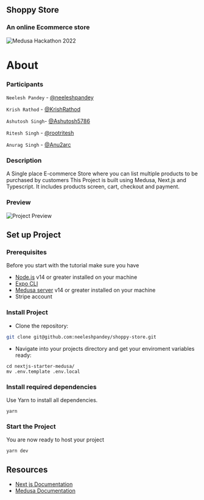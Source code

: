## Shoppy Store
### An online Ecommerce store
![Medusa Hackathon 2022](https://user-images.githubusercontent.com/87470414/197345784-b166d85e-d65f-4c73-b56d-1dfc31008dff.jpg)

# About

### Participants
`Neelesh Pandey` - [@neeleshpandey](https://github.com/neeleshpandey/)

`Krish Rathod` - [@KrishRathod](https://github.com/KrishRathod/)

`Ashutosh Singh`- [@Ashutosh5786](https://github.com/Ashutosh5786/)

`Ritesh Singh` - [@rootritesh](https://github.com/rootritesh/)

`Anurag Singh` - [@Anu2arc](https://github.com/Anu2arc/)

### Description


A Single place E-commerce Store where you can list multiple products to be purchased by customers
This Project is built using Medusa, Next.js and Typescript. It includes products screen, cart, checkout and payment.




### Preview

![Project Preview](https://user-images.githubusercontent.com/87470414/197344880-8366e6c8-0a28-44eb-90c4-30a1bf9322aa.png)

## Set up Project

### Prerequisites
Before you start with the tutorial make sure you have

- [Node.js](https://nodejs.org/en/) v14 or greater installed on your machine
- [Expo CLI](https://expo.dev/) 
- [Medusa server](https://docs.medusajs.com/quickstart/quick-start/) v14 or greater installed on your machine
- Stripe account

### Install Project

- Clone the repository:

```bash
git clone git@github.com:neeleshpandey/shoppy-store.git
```
- Navigate into your projects directory and get your enviroment variables ready:

```shell
cd nextjs-starter-medusa/
mv .env.template .env.local
```

### Install required dependencies

Use Yarn to install all dependencies.

```shell
yarn
```

### Start the Project

You are now ready to host your project

```shell
yarn dev
```


## Resources
- [Next js Documentation](https://nextjs.org/docs)
- [Medusa Documentation](https://docs.medusajs.com/)
